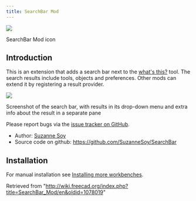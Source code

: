 ```yaml
---
title: SearchBar Mod
---
```


![](/images/SearchBarModIcon.svg)

SearchBar Mod icon

## Introduction

This is an extension that adds a search bar next to the [what's this?](/Std_WhatsThis "Std WhatsThis") tool. The search results include tools, objects and preferences. Other mods can extend it by registering a result provider.

![](/images/SearchBarModScreenshot.png)

Screenshot of the search bar, with results in its drop-down menu and extra info about the result in a separate pane

Please report bugs via the [issue tracker on GitHub](https://github.com/SuzanneSoy/SearchBar/issues).

- Author: [Suzanne Soy](/User:Suzanne.soy "User:Suzanne.soy")
- Source code on github: <https://github.com/SuzanneSoy/SearchBar>

## Installation

For manual installation see [Installing more workbenches](/Installing_more_workbenches "Installing more workbenches").

Retrieved from "<http://wiki.freecad.org/index.php?title=SearchBar_Mod/en&oldid=1078019>"
